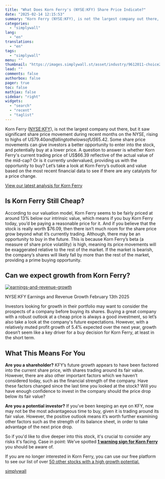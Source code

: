 ```yaml
---
title: "What Does Korn Ferry's (NYSE:KFY) Share Price Indicate?"
date: "2025-02-14 12:15:53"
summary: "Korn Ferry (NYSE:KFY), is not the largest company out there, but it saw significant share price movement during recent months on the NYSE, rising to highs of US$79.40 and falling to the lows of US$65.42. Some share price movements can give investors a better opportunity to enter into the stock,..."
categories:
  - "simplywall"
lang:
  - "en"
translations:
  - "en"
tags:
  - "simplywall"
menu: ""
thumbnail: "https://images.simplywall.st/asset/industry/9612011-choice2-main-header/1585186745736"
lead: ""
comments: false
authorbox: false
pager: true
toc: false
mathjax: false
sidebar: "right"
widgets:
  - "search"
  - "recent"
  - "taglist"
---
```


Korn Ferry ([NYSE:KFY](https://simplywall.st/stocks/us/commercial-services/nyse-kfy/korn-ferry)), is not the largest company out there, but it saw significant share price movement during recent months on the NYSE, rising to highs of US$79.40 and falling to the lows of US$65.42. Some share price movements can give investors a better opportunity to enter into the stock, and potentially buy at a lower price. A question to answer is whether Korn Ferry's current trading price of US$66.39 reflective of the actual value of the mid-cap? Or is it currently undervalued, providing us with the opportunity to buy? Let’s take a look at Korn Ferry’s outlook and value based on the most recent financial data to see if there are any catalysts for a price change.

 [View our latest analysis for Korn Ferry](https://simplywall.st/stocks/us/commercial-services/nyse-kfy/korn-ferry) 

Is Korn Ferry Still Cheap?
--------------------------

According to our valuation model, Korn Ferry seems to be fairly priced at around 13% below our intrinsic value, which means if you buy Korn Ferry today, you’d be paying a reasonable price for it. And if you believe that the stock is really worth $76.09, then there isn’t much room for the share price grow beyond what it’s currently trading. Although, there may be an opportunity to buy in the future. This is because Korn Ferry’s beta (a measure of share price volatility) is high, meaning its price movements will be exaggerated relative to the rest of the market. If the market is bearish, the company’s shares will likely fall by more than the rest of the market, providing a prime buying opportunity.

Can we expect growth from Korn Ferry?
-------------------------------------

[![earnings-and-revenue-growth](https://images.simplywall.st/asset/chart/396922-earnings-and-revenue-growth-1-dark/1739472161689)](https://simplywall.st/stocks/us/commercial-services/nyse-kfy/korn-ferry/future)

NYSE:KFY Earnings and Revenue Growth February 13th 2025

Investors looking for growth in their portfolio may want to consider the prospects of a company before buying its shares. Buying a great company with a robust outlook at a cheap price is always a good investment, so let’s also take a look at the company's future expectations. However, with a relatively muted profit growth of 5.4% expected over the next year, growth doesn’t seem like a key driver for a buy decision for Korn Ferry, at least in the short term.

What This Means For You
-----------------------

**Are you a shareholder?** KFY’s future growth appears to have been factored into the current share price, with shares trading around its fair value. However, there are also other important factors which we haven’t considered today, such as the financial strength of the company. Have these factors changed since the last time you looked at the stock? Will you have enough confidence to invest in the company should the price drop below its fair value?

**Are you a potential investor?** If you’ve been keeping an eye on KFY, now may not be the most advantageous time to buy, given it is trading around its fair value. However, the positive outlook means it’s worth further examining other factors such as the strength of its balance sheet, in order to take advantage of the next price drop.

So if you'd like to dive deeper into this stock, it's crucial to consider any risks it's facing. Case in point: We've spotted [**1 warning sign for Korn Ferry**](https://simplywall.st/stocks/us/commercial-services/nyse-kfy/korn-ferry) you should be aware of.

If you are no longer interested in Korn Ferry, you can use our free platform to see our list of over [50 other stocks with a high growth potential.](https://simplywall.st/discover/investing-ideas/3401/large-cap-high-growth-potential)

[simplywall](https://simplywall.st/stocks/us/commercial-services/nyse-kfy/korn-ferry/news/what-does-korn-ferrys-nysekfy-share-price-indicate-2)

